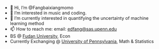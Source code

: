 - 👋 Hi, I’m @Fangbaixiangmomo
- 👀 I’m interested in music and coding.
- 🌱 I’m currently interested in quantifying the uncertainty of machine learning method
- 📫 How to reach me: email: edfang@sas.upenn.edu
- BS @ <a href="https://www.fudan.edu.cn/" style="text-decoration: underline;">Fudan University</a>, Econ</br>
- Currently Exchanging @ <a href="https://upenn.edu/" style="text-decoration: underline;">University of Pennsylvania</a>, Math & Statistics
  

<!---
Fangbaixiangmomo/Fangbaixiangmomo is a ✨ special ✨ repository because its `README.md` (this file) appears on your GitHub profile.
You can click the Preview link to take a look at your changes.
--->
